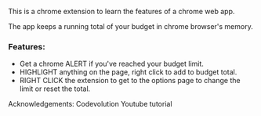 This is a chrome extension to learn the features of a chrome web app.

The app keeps a running total of your budget in chrome browser's memory. 

### Features:
* Get a chrome ALERT if you've reached your budget limit.
* HIGHLIGHT anything on the page, right click to add to budget total.
* RIGHT CLICK the extension to get to the options page to change the limit or reset the total.

Acknowledgements: Codevolution Youtube tutorial
